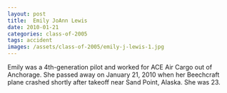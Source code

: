 ```yaml
---
layout: post
title:  Emily JoAnn Lewis
date: 2010-01-21
categories: class-of-2005
tags: accident
images: /assets/class-of-2005/emily-j-lewis-1.jpg
---
```

Emily was a 4th-generation pilot and worked for ACE Air Cargo out of Anchorage. She passed away on January 21, 2010 when her Beechcraft plane crashed shortly after takeoff near Sand Point, Alaska. She was 23.
